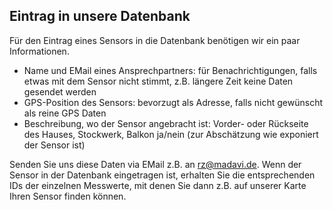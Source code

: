 ## Eintrag in unsere Datenbank

Für den Eintrag eines Sensors in die Datenbank benötigen wir ein paar Informationen.

* Name und EMail eines Ansprechpartners: für Benachrichtigungen, falls etwas mit dem Sensor nicht stimmt, z.B. längere Zeit keine Daten gesendet werden
* GPS-Position des Sensors: bevorzugt als Adresse, falls nicht gewünscht als reine GPS Daten
* Beschreibung, wo der Sensor angebracht ist: Vorder- oder Rückseite des Hauses, Stockwerk, Balkon ja/nein (zur Abschätzung wie exponiert der Sensor ist)

Senden Sie uns diese Daten via EMail z.B. an rz@madavi.de.
Wenn der Sensor in der Datenbank eingetragen ist, erhalten Sie die entsprechenden IDs der einzelnen Messwerte, mit denen Sie dann z.B. auf unserer Karte Ihren Sensor finden können.
